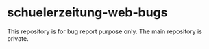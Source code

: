 # schuelerzeitung-web-bugs
This repository is for bug report purpose only. The main repository is private.
